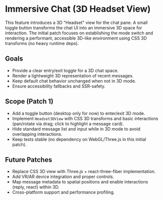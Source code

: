 # Immersive Chat (3D Headset View)

This feature introduces a 3D "Headset" view for the chat pane. A small toggle button transforms the chat UI into an immersive 3D space for interaction. The initial patch focuses on establishing the mode switch and rendering a performant, accessible 3D-like environment using CSS 3D transforms (no heavy runtime deps).

## Goals

- Provide a clear entry/exit toggle for a 3D chat space.
- Render a lightweight 3D representation of recent messages.
- Keep default chat behavior unchanged when not in 3D mode.
- Ensure accessibility fallbacks and SSR-safety.

## Scope (Patch 1)

- Add a toggle button (desktop only for now) to enter/exit 3D mode.
- Implement `Headset3DView` with CSS 3D transforms and basic interactions (pan/rotate via drag; click to highlight a message card).
- Hide standard message list and input while in 3D mode to avoid overlapping interactions.
- Keep tests stable (no dependency on WebGL/Three.js in this initial patch).

## Future Patches

- Replace CSS 3D view with Three.js + react-three-fiber implementation.
- Add VR/AR device integration and proper controls.
- Map message metadata to spatial positions and enable interactions (reply, react) within 3D.
- Cross-platform support and performance profiling.
